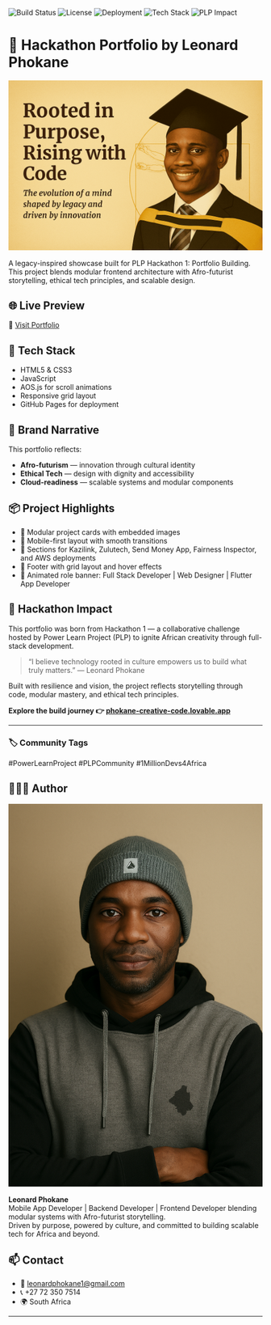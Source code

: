 ![Build Status](https://img.shields.io/badge/build-passing-brightgreen)
![License](https://img.shields.io/badge/license-MIT-blue)
![Deployment](https://img.shields.io/badge/live--demo-available-yellow)
![Tech Stack](https://img.shields.io/badge/techstack-HTML%2FCSS%2FJS%2FTS-informational)
![PLP Impact](https://img.shields.io/badge/PLP-1MillionDevs4Africa-purple)

# 🚀 Hackathon Portfolio by Leonard Phokane
![Hackathon Portfolio Preview](hackathon-portfolio.png)



A legacy-inspired showcase built for PLP Hackathon 1: Portfolio Building. This project blends modular frontend architecture with Afro-futurist storytelling, ethical tech principles, and scalable design.

## 🌐 Live Preview
🔗 [Visit Portfolio](https://leonardphokane.github.io/hackathon-portfolio)

## 🧪 Tech Stack
- HTML5 & CSS3
- JavaScript
- AOS.js for scroll animations
- Responsive grid layout
- GitHub Pages for deployment

## 🎨 Brand Narrative
This portfolio reflects:
- **Afro-futurism** — innovation through cultural identity
- **Ethical Tech** — design with dignity and accessibility
- **Cloud-readiness** — scalable systems and modular components

## 📦 Project Highlights
- 🔧 Modular project cards with embedded images
- 📱 Mobile-first layout with smooth transitions
- 🧠 Sections for Kazilink, Zulutech, Send Money App, Fairness Inspector, and AWS deployments
- 📄 Footer with grid layout and hover effects
- 🎯 Animated role banner: Full Stack Developer | Web Designer | Flutter App Developer

## 🚀 Hackathon Impact

This portfolio was born from Hackathon 1 — a collaborative challenge hosted by Power Learn Project (PLP) to ignite African creativity through full-stack development.

> “I believe technology rooted in culture empowers us to build what truly matters.” — Leonard Phokane

Built with resilience and vision, the project reflects storytelling through code, modular mastery, and ethical tech principles.

**Explore the build journey 👉 [phokane-creative-code.lovable.app](https://phokane-creative-code.lovable.app)**

---

### 🏷️ Community Tags

#PowerLearnProject #PLPCommunity #1MillionDevs4Africa

## 👨🏾‍💻 Author

![Leonard Phokane — Developer Profile](leonard-profile.png)

**Leonard Phokane**  
Mobile App Developer | Backend Developer | Frontend Developer blending modular systems with Afro-futurist storytelling.  
Driven by purpose, powered by culture, and committed to building scalable tech for Africa and beyond.


## 📫 Contact
- 📧 leonardphokane1@gmail.com
- 📞 +27 72 350 7514
- 🌍 South Africa

---







